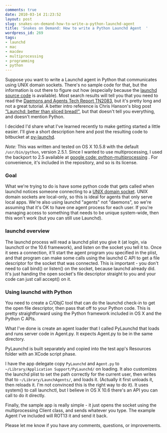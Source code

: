 ```yaml
---
comments: true
date: 2010-03-14 21:23:52
layout: post
slug: snakes-on-demand-how-to-write-a-python-launchd-agent
title: 'Snakes on Demand: How to write a Python Launchd Agent  '
wordpress_id: 269
tags:
- launchd
- mac
- macdev
- multiprocessing
- programming
- python
---
```


Suppose you want to write a Launchd agent in Python that communicates using UNIX domain sockets. There's no sample code for that, but the information is out there to figure out how (especially because the [launchd source code][ld] is available). Most search results will tell you that you need to read the [Daemons and Agents Tech Report TN2083](http://developer.apple.com/mac/library/technotes/tn2005/tn2083.html), but it's pretty long and not a great tutorial. A better intro reference is Chris Hanson's blog post ["Launchd: better than sliced bread!"](http://chanson.livejournal.com/179229.html), but that doesn't tell you everything, and doesn't mention Python.

I decided I'd share what I've learned recently to make getting started a little easier. I'll give a short description here and post the resulting code to bitbucket at [py-launchd][bb].

*Note:* This was written and tested on OS X 10.5.8 with the default `/usr/bin/python`, version 2.5.1. 
Since I wanted to use multiprocessing, I used the backport to 2.5 available at [google code: python-multiprocessing](http://code.google.com/p/python-multiprocessing/) . For convenience, it's included in the repository, and so is its license.

### Goal

What we're trying to do is have some python code that gets called when launchd notices someone connecting to a [UNIX domain socket](http://en.wikipedia.org/wiki/Unix_domain_socket). UNIX domain sockets are local-only, so this is ideal for agents that only serve local apps. We're also using launchd "agents" not "daemons", so we're assuming that it's OK to have one agent process for each user. If you're managing access to something that needs to be unique system-wide, then this won't work (but you can still use Launchd).

### launchd overview

The launchd process will read a launchd plist you give it (at login, via launchctl or the 10.6 framework), and listen on the socket you tell it to. Once it sees a connection, it'll start the agent program you specified in the plist, and that program can make some calls using the launchd C API to get a file descriptor for the socket that was connected. This is important - you don't need to call bind() or listen() on the socket, because launchd already did. It's just handing the open socket's file descriptor straight to you and your code can just call accept() on it.

### Using launchd with Python 

You need to create a C/ObjC tool that can do the launchd check-in to get the open file descriptor, then pass that off to your Python code. This is pretty straightforward using the Python framework included in OS X and the Python C APIs.

What I've done is create an agent loader that I called PyLaunchd that loads and runs server code in Agent.py. It expects Agent.py to be in the same directory.

PyLaunchd is built separately and copied into the test app's Resources folder with an XCode script phase.

I have the app delegate copy `PyLaunchd` and `Agent.py` to `~/Library/Application Support/PyLaunchd/` on loading.
It also customizes the launchd plist to set the path correctly for the current user, then writes that to `~/Library/LaunchAgents/`, and loads it. (Actually it first unloads it, then reloads it. I'm not convinced this is the right way to do it). It uses system() to call launchctl, but I believe in OS X 10.6 there's an API you can call to do it directly.

Finally, the sample app is really simple - it just opens the socket using the multiprocessing Client class, and sends whatever you type. The example Agent I've included will ROT13 it and send it back.

Please let me know if you have any comments, questions, or improvements.


[ld]:http://launchd.macosforge.net
[bb]:http://bitbucket.org/mikemccracken/py-launchd/

